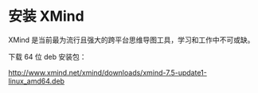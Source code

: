# 安装 XMind

XMind 是当前最为流行且强大的跨平台思维导图工具，学习和工作中不可或缺。

下载 64 位 deb 安装包：

http://www.xmind.net/xmind/downloads/xmind-7.5-update1-linux_amd64.deb
